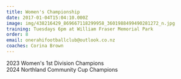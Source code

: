 ```yaml
---
title: Women's Championship
date: 2017-01-04T15:04:10.000Z
image: img/438216429_869667118299958_3601988499490281272_n.jpg
training: Tuesdays 6pm at William Fraser Memorial Park
order: 8
email: onerahifootballclub@outlook.co.nz
coaches: Corina Brown
---
```

2023 Women's 1st Division Champions \
2024 Northland Community Cup Champions